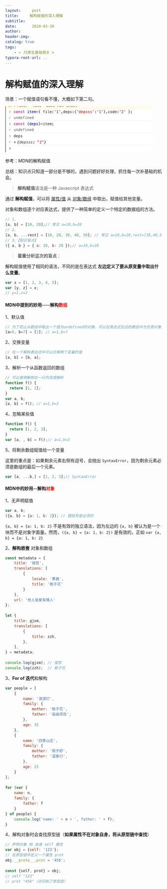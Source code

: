 ```yaml
---
layout:     post
title:     解构赋值的深入理解
subtitle:  
date:       2020-03-30
author:     
header-img: 
catalog: true
tags:
    - < JS原生基础相关 >
typora-root-url: ..
---
```



# 解构赋值的深入理解

场景：一个赋值语句看不懂，大概如下第二句。

![image-20200331094142020](/../img/assets_2019/image-20200331094142020.png)

参考：MDN的解构赋值

总结：知识点只知道一部分是不够的，遇到问题好好处理，抓住每一次补基础的机会。



> **解构赋值**语法是一种 Javascript 表达式

通过 **解构赋值**，可以将 <u>属性/值</u> 从 <u>对象/数组</u> 中取出，赋值给其他变量。

对象和数组逐个对应表达式，提供了一种简单的定义一个特定的数据组的方法。



```javascript
// 1、
[a, b] = [10, 20];// 常见 a=10,b=20
// 2、
[a, b, ...rest] = [10, 20, 30, 40, 50]; // 常见 a=10,b=20,rest=[30,40,50]
// 3、【知识盲点】
({ a, b } = { a: 10, b: 20 });// a=10,b=20
```

> **着重分析这次的盲点**：

解构赋值使用了相同的语法，不同的是在表达式 **左边定义了要从原变量中取出什么变量**。

```javascript
var x = [1, 2, 3, 4, 5];
var [y, z] = x;
// y=1,z=2
```



#### MDN中提到的妙用----解构<span style="color:red">数组</span>

1、默认值

```javascript
// 为了防止从数组中取出一个值为undefined的对象，可以在表达式左边的数组中为任意对象预设默认值
[a=5, b=7] = [1]; // a=1,b=7
```

2、交换变量

```javascript
// 在一个解构表达式中可以交换两个变量的值
[a, b] = [b, a];
```

3、解析一个从函数返回的数组

```javascript
// 可以使用解构在一行内完成解析
function f() {
  return [1, 2];
}
var a, b; 
[a, b] = f(); // a=1,b=2
```

4、忽略某些值

```javascript
function f() {
  return [1, 2, 3];
}
var [a, , b] = f();// a=1,b=3
```

5、将剩余数组赋值给一个变量

这里的重点是：如果剩余元素右侧有逗号，会抛出 `SyntaxError`，因为剩余元素必须是数组的最后一个元素。

```javascript
var [a, ...b,] = [1, 2, 3];// SyntaxError
```



#### MDN中的妙用--解构<span style="color:red">对象</span>

1、无声明赋值

```javascript
var a, b;
({a, b} = {a: 1, b: 2}); // 圆括号是必须的
```

`{a, b} = {a: 1, b: 2}` 不是有效的独立语法，因为左边的 `{a, b}` 被认为是一个块而不是对象字面量。然而，`({a, b} = {a: 1, b: 2})` 是有效的，正如 `var {a, b} = {a: 1, b: 2}`

2、**解构嵌套** 对象和数组

```javascript
const metadata = {
    title: '俊哲',
    translations: [
        {
            locale: '果酱',
            title: '栀子花'
        }
    ],
    url: '世人皆爱有情人'
};

let {
    title: gjxm,
    translations: [
        {
            title: zzh,
        },
    ],
} = metadata;

console.log(gjxm); // 俊哲
console.log(zzh);  // 栀子花
```

3、**For of 迭代**和解构

```javascript
var people = [
    {
        name: '浪浪钉',
        family: {
            mother: '栀子花',
            father: '高级项目',
        },
        age: 35
    },
    {
        name: '四季山庄',
        family: {
            mother: '周子舒',
            father: '温客行',
        },
        age: 25
    }
];

for (var {
    name: n,
    family: {
        father: f
    }
} of people) {
    console.log('name: ' + n + ', father: ' + f);
}
```

4、解构对象时会查找原型链（**如果属性不在对象自身，将从原型链中查找**）

```javascript
// 声明对象 和 自身 self 属性
var obj = {self: '123'};
// 在原型链中定义一个属性 prot
obj.__proto__.prot = '456';

const {self, prot} = obj;
// self "123"
// prot "456"（访问到了原型链）
```

